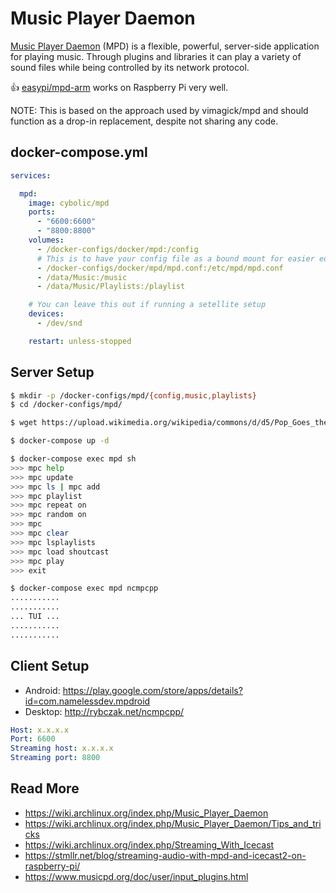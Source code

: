 Music Player Daemon
===================

[Music Player Daemon][1] (MPD) is a flexible, powerful, server-side application
for playing music. Through plugins and libraries it can play a variety of sound
files while being controlled by its network protocol.

:+1: [easypi/mpd-arm][2] works on Raspberry Pi very well.

NOTE: This is based on the approach used by vimagick/mpd and should function as
a drop-in replacement, despite not sharing any code.

## docker-compose.yml

```yaml
services:

  mpd:
    image: cybolic/mpd
    ports:
      - "6600:6600"
      - "8800:8800"
    volumes:
      - /docker-configs/docker/mpd:/config
      # This is to have your config file as a bound mount for easier editing
      - /docker-configs/docker/mpd/mpd.conf:/etc/mpd/mpd.conf
      - /data/Music:/music
      - /data/Music/Playlists:/playlist

    # You can leave this out if running a setellite setup
    devices:
      - /dev/snd

    restart: unless-stopped

```

## Server Setup

```bash
$ mkdir -p /docker-configs/mpd/{config,music,playlists}
$ cd /docker-configs/mpd/

$ wget https://upload.wikimedia.org/wikipedia/commons/d/d5/Pop_Goes_the_Weasel.ogg -O data/music/test.ogg

$ docker-compose up -d

$ docker-compose exec mpd sh
>>> mpc help
>>> mpc update
>>> mpc ls | mpc add
>>> mpc playlist
>>> mpc repeat on
>>> mpc random on
>>> mpc
>>> mpc clear
>>> mpc lsplaylists
>>> mpc load shoutcast
>>> mpc play
>>> exit

$ docker-compose exec mpd ncmpcpp
...........
...........
... TUI ...
...........
...........
```

## Client Setup

- Android: https://play.google.com/store/apps/details?id=com.namelessdev.mpdroid
- Desktop: http://rybczak.net/ncmpcpp/

```yaml
Host: x.x.x.x
Port: 6600
Streaming host: x.x.x.x
Streaming port: 8800
```

## Read More

- <https://wiki.archlinux.org/index.php/Music_Player_Daemon>
- <https://wiki.archlinux.org/index.php/Music_Player_Daemon/Tips_and_tricks>
- <https://wiki.archlinux.org/index.php/Streaming_With_Icecast>
- <https://stmllr.net/blog/streaming-audio-with-mpd-and-icecast2-on-raspberry-pi/>
- <https://www.musicpd.org/doc/user/input_plugins.html>

[1]: https://www.musicpd.org/
[2]: https://hub.docker.com/r/easypi/mpd-arm/

